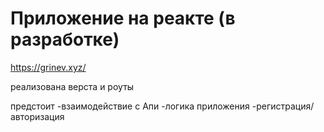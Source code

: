 # Приложение на реакте (в разработке)

https://grinev.xyz/

реализована верста и роуты

предстоит
-взаимодействие с Апи
-логика приложения
-регистрация/авторизация
